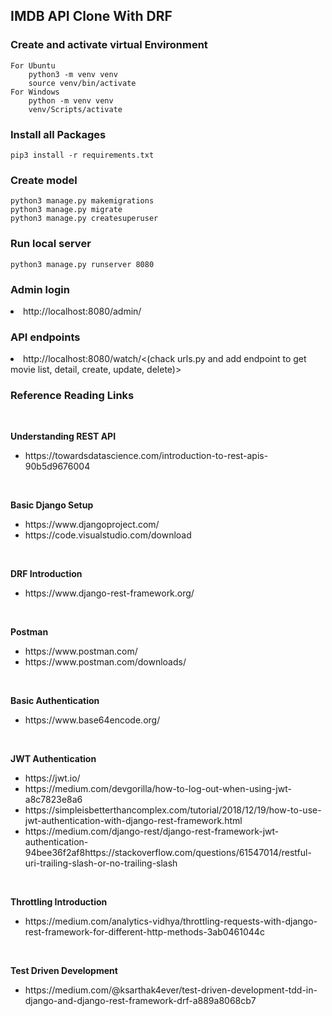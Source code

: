 <h2>IMDB API Clone With DRF</h2>

<h3>Create and activate virtual Environment</h3>

    For Ubuntu
        python3 -m venv venv
        source venv/bin/activate
    For Windows
        python -m venv venv
        venv/Scripts/activate
    

<h3>Install all Packages</h3>

    pip3 install -r requirements.txt

<h3>Create model</h3>

    python3 manage.py makemigrations
    python3 manage.py migrate
    python3 manage.py createsuperuser

<h3>Run local server</h3>

    python3 manage.py runserver 8080

<h3>Admin login</h3>
    <li>http://localhost:8080/admin/</li>

<h3>API endpoints</h3>
    <li>http://localhost:8080/watch/<(chack urls.py and add endpoint to get movie list, detail, create, update, delete)></li>


<h3> Reference Reading Links</h3>
<br>

<b> Understanding REST API</b>
<ul>
    <li>https://towardsdatascience.com/introduction-to-rest-apis-90b5d9676004</li>
</ul>
<br>

<b> Basic Django Setup</b>
<ul>
    <li>https://www.djangoproject.com/</li>
    <li>https://code.visualstudio.com/download</li>
</ul>
<br>

<b> DRF Introduction</b>
<ul>
    <li>https://www.django-rest-framework.org/</li>
</ul>
<br>

<b> Postman</b>
<ul>
    <li>https://www.postman.com/</li>
    <li>https://www.postman.com/downloads/</li>
</ul>
<br>

<b> Basic Authentication</b>
<ul>
    <li>https://www.base64encode.org/</li>
</ul>
<br>

<b> JWT Authentication</b>
<ul>
<li>https://jwt.io/</li>
<li>https://medium.com/devgorilla/how-to-log-out-when-using-jwt-a8c7823e8a6</li>
<li>https://simpleisbetterthancomplex.com/tutorial/2018/12/19/how-to-use-jwt-authentication-with-django-rest-framework.html</li>
<li>https://medium.com/django-rest/django-rest-framework-jwt-authentication-94bee36f2af8https://stackoverflow.com/questions/61547014/restful-uri-trailing-slash-or-no-trailing-slash</li>
</ul>
<br>

<b> Throttling Introduction</b>
<ul>
  <li>https://medium.com/analytics-vidhya/throttling-requests-with-django-rest-framework-for-different-http-methods-3ab0461044c</li>
</ul>
<br>

<b> Test Driven Development</b>
<ul>
  <li>https://medium.com/@ksarthak4ever/test-driven-development-tdd-in-django-and-django-rest-framework-drf-a889a8068cb7</li>
</ul>
